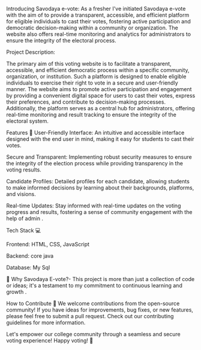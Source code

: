 Introducing Savodaya e-vote: As a fresher I've initiated Savodaya e-vote with the aim of to provide a transparent, accessible, and efficient platform for eligible individuals to cast their votes, fostering active participation and democratic decision-making within a community or organization. The website also offers real-time monitoring and analytics for administrators to ensure the integrity of the electoral process.

Project Description:

The primary aim of this voting website is to facilitate a transparent, accessible, and efficient democratic process within a specific community, organization, or institution. Such a platform is designed to enable eligible individuals to exercise their right to vote in a secure and user-friendly manner. The website aims to promote active participation and engagement by providing a convenient digital space for users to cast their votes, express their preferences, and contribute to decision-making processes. Additionally, the platform serves as a central hub for administrators, offering real-time monitoring and result tracking to ensure the integrity of the electoral system.

Features 🚀 User-Friendly Interface: An intuitive and accessible interface designed with the end user in mind, making it easy for students to cast their votes.

Secure and Transparent: Implementing robust security measures to ensure the integrity of the election process while providing transparency in the voting results.

Candidate Profiles: Detailed profiles for each candidate, allowing students to make informed decisions by learning about their backgrounds, platforms, and visions.

Real-time Updates: Stay informed with real-time updates on the voting progress and results, fostering a sense of community engagement with the help of admin .

Tech Stack 💻

Frontend: HTML, CSS, JavaScript

Backend: core java

Database: My Sql

🌱 Why Savodaya E-vote?- This project is more than just a collection of code or ideas; it's a testament to my commitment to continuous learning and growth .

How to Contribute 🤝 We welcome contributions from the open-source community! If you have ideas for improvements, bug fixes, or new features, please feel free to submit a pull request. Check out our contributing guidelines for more information.

Let's empower our college community through a seamless and secure voting experience! Happy voting! 🎉
